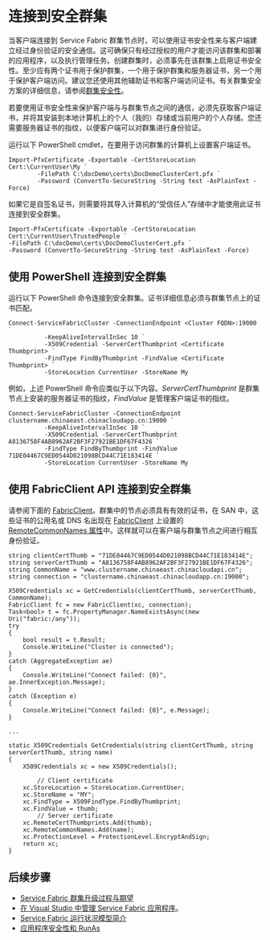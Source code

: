<properties
   pageTitle="对访问群集的客户端进行身份验证 | Azure"
   description="介绍如何使用证书对访问 Service Fabric 群集的客户端进行身份验证，以及如何保护客户端与群集之间的通信。"
   services="service-fabric"
   documentationCenter=".net"
   authors="rwike77"
   manager="timlt"
   editor=""/>

<tags
   ms.service="service-fabric"
   ms.date="07/18/2016"
   wacn.date="08/29/2016"/>


# 连接到安全群集
当客户端连接到 Service Fabric 群集节点时，可以使用证书安全性来与客户端建立经过身份验证的安全通信。这可确保只有经过授权的用户才能访问该群集和部署的应用程序，以及执行管理任务。创建群集时，必须事先在该群集上启用证书安全性。至少应有两个证书用于保护群集，一个用于保护群集和服务器证书，另一个用于保护客户端访问。建议您还使用其他辅助证书和客户端访问证书。有关群集安全方案的详细信息，请参阅[群集安全性](/documentation/articles/service-fabric-cluster-security/)。

若要使用证书安全性来保护客户端与与群集节点之间的通信，必须先获取客户端证书，并将其安装到本地计算机上的个人（我的）存储或当前用户的个人存储。您还需要服务器证书的指纹，以便客户端可以对群集进行身份验证。

运行以下 PowerShell cmdlet，在要用于访问群集的计算机上设置客户端证书。


	Import-PfxCertificate -Exportable -CertStoreLocation Cert:\CurrentUser\My `
	        -FilePath C:\docDemo\certs\DocDemoClusterCert.pfx `
	        -Password (ConvertTo-SecureString -String test -AsPlainText -Force)


如果它是自签名证书，则需要将其导入计算机的“受信任人”存储中才能使用此证书连接到安全群集。


	Import-PfxCertificate -Exportable -CertStoreLocation Cert:\CurrentUser\TrustedPeople `
	-FilePath C:\docDemo\certs\DocDemoClusterCert.pfx `
	-Password (ConvertTo-SecureString -String test -AsPlainText -Force)


<a id="connectsecurecluster"></a>
## 使用 PowerShell 连接到安全群集

运行以下 PowerShell 命令连接到安全群集。证书详细信息必须与群集节点上的证书匹配。


	Connect-ServiceFabricCluster -ConnectionEndpoint <Cluster FQDN>:19000 `
	          -KeepAliveIntervalInSec 10 `
	          -X509Credential -ServerCertThumbprint <Certificate Thumbprint> `
	          -FindType FindByThumbprint -FindValue <Certificate Thumbprint> `
	          -StoreLocation CurrentUser -StoreName My


例如，上述 PowerShell 命令应类似于以下内容。*ServerCertThumbprint* 是群集节点上安装的服务器证书的指纹，*FindValue* 是管理客户端证书的指纹。


	Connect-ServiceFabricCluster -ConnectionEndpoint clustername.chinaeast.chinacloudapp.cn:19000 `
	          -KeepAliveIntervalInSec 10 `
	          -X509Credential -ServerCertThumbprint A8136758F4AB8962AF2BF3F27921BE1DF67F4326 `
	          -FindType FindByThumbprint -FindValue 71DE04467C9ED0544D021098BCD44C71E183414E `
	          -StoreLocation CurrentUser -StoreName My


## 使用 FabricClient API 连接到安全群集
请参阅下面的 [FabricClient](https://msdn.microsoft.com/zh-cn/library/system.fabric.fabricclient.aspx)。群集中的节点必须具有有效的证书，在 SAN 中，这些证书的公用名或 DNS 名出现在 [FabricClient](https://msdn.microsoft.com/zh-cn/library/system.fabric.fabricclient.aspx) 上设置的 [RemoteCommonNames 属性](https://msdn.microsoft.com/zh-cn/library/azure/system.fabric.x509credentials.remotecommonnames.aspx)中。这样就可以在客户端与群集节点之间进行相互身份验证。


	string clientCertThumb = "71DE04467C9ED0544D021098BCD44C71E183414E";
	string serverCertThumb = "A8136758F4AB8962AF2BF3F27921BE1DF67F4326";
	string CommonName = "www.clustername.chinaeast.chinacloudapi.cn";
	string connection = "clustername.chinaeast.chinacloudapp.cn:19000";
	
	X509Credentials xc = GetCredentials(clientCertThumb, serverCertThumb, CommonName);
	FabricClient fc = new FabricClient(xc, connection);
	Task<bool> t = fc.PropertyManager.NameExistsAsync(new Uri("fabric:/any"));
	try
	{
	    bool result = t.Result;
	    Console.WriteLine("Cluster is connected");
	}
	catch (AggregateException ae)
	{
	    Console.WriteLine("Connect failed: {0}", ae.InnerException.Message);
	}
	catch (Exception e)
	{
	    Console.WriteLine("Connect failed: {0}", e.Message);
	}
	
	...
	
	static X509Credentials GetCredentials(string clientCertThumb, string serverCertThumb, string name)
	{
	    X509Credentials xc = new X509Credentials();

    	    // Client certificate
	    xc.StoreLocation = StoreLocation.CurrentUser;
	    xc.StoreName = "MY";
	    xc.FindType = X509FindType.FindByThumbprint;
	    xc.FindValue = thumb;
    	    // Server certificate
	    xc.RemoteCertThumbprints.Add(thumb);
	    xc.RemoteCommonNames.Add(name);
	    xc.ProtectionLevel = ProtectionLevel.EncryptAndSign;
	    return xc;
	}



## 后续步骤

- [Service Fabric 群集升级过程与期望](/documentation/articles/service-fabric-cluster-upgrade/)
- [在 Visual Studio 中管理 Service Fabric 应用程序](/documentation/articles/service-fabric-manage-application-in-visual-studio/)。
- [Service Fabric 运行状况模型简介](/documentation/articles/service-fabric-health-introduction/)
- [应用程序安全性和 RunAs](/documentation/articles/service-fabric-application-runas-security/)

<!---HONumber=Mooncake_0822_2016-->